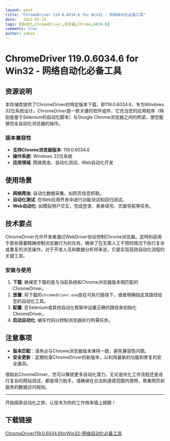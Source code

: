 ```yaml
---
layout: post
title: "ChromeDriver 119.0.6034.6 for Win32 - 网络自动化必备工具"
date:   2021-03-14
tags: [自动化,ChromeDriver,浏览器,Chrome,6034.6]
comments: true
author: admin
---
```

# ChromeDriver 119.0.6034.6 for Win32 - 网络自动化必备工具

## 资源说明

本存储库提供了ChromeDriver的特定版本下载，即119.0.6034.6，专为Windows 32位系统设计。ChromeDriver是一款关键的软件组件，它充当您的应用程序（特别是基于Selenium的自动化脚本）与Google Chrome浏览器之间的桥梁，使您能够完全自动化浏览器的操作。

### 版本兼容性
- **支持Chrome浏览器版本**: 119.0.6034.6
- **操作系统**: Windows 32位系统
- **应用领域**: 网络爬虫、自动化测试、Web自动化开发

## 使用场景

- **网络爬虫**: 自动化数据采集，如网页信息抓取。
- **自动化测试**: 在Web应用开发中进行功能测试和回归测试。
- **Web自动化**: 如模拟用户交互，完成登录、表单填写、页面导航等任务。

## 技术要点

ChromeDriver允许开发者通过WebDriver协议控制Chrome浏览器。这特别适用于那些需要精确控制浏览器行为的任务，确保了在无需人工干预的情况下执行复杂或重复的浏览操作。对于开发人员和数据分析师来说，它是实现高效自动化流程的关键工具。

### 安装与使用

1. **下载**: 确保您下载的是与当前系统和Chrome浏览器版本相匹配的ChromeDriver。
2. **放置**: 将下载的`chromedriver.exe`放在可执行路径下，或者明确指定其路径给您的自动化工具。
3. **配置**: 在Selenium或其他自动化框架中设置正确的路径来初始化ChromeDriver。
4. **启动自动化**: 编写代码以控制浏览器执行所需任务。

## 注意事项

- **版本匹配**：请务必与Chrome浏览器版本保持一致，避免兼容性问题。
- **安全更新**：定期检查ChromeDriver的新版本，以利用最新的功能和修复的安全漏洞。

借助此ChromeDriver，您可以解锁更多自动化潜力，无论是优化工作流程还是进行复杂的网站测试，都是得力助手。请确保在合法和道德范围内使用，尊重网页和服务的数据访问规则。

---

开始探索自动化之旅，让技术为你的工作效率插上翅膀！

## 下载链接

[ChromeDriver119.0.6034.6forWin32-网络自动化必备工具](https://pan.quark.cn/s/704ccf15e3d7)